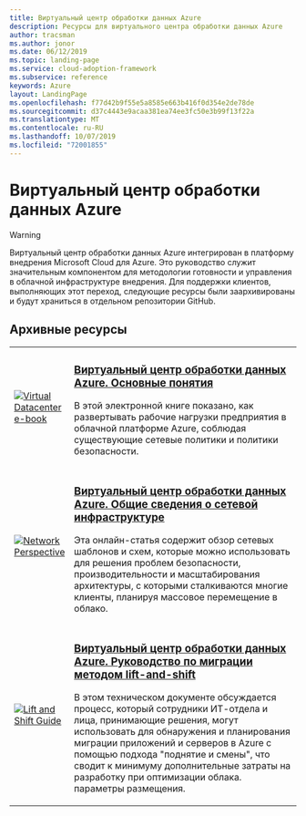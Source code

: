 ```yaml
---
title: Виртуальный центр обработки данных Azure
description: Ресурсы для виртуального центра обработки данных Azure
author: tracsman
ms.author: jonor
ms.date: 06/12/2019
ms.topic: landing-page
ms.service: cloud-adoption-framework
ms.subservice: reference
keywords: Azure
layout: LandingPage
ms.openlocfilehash: f77d42b9f55e5a8585e663b416f0d354e2de78de
ms.sourcegitcommit: d37c4443e9acaa381ea74ee3fc50e3b99f13f22a
ms.translationtype: MT
ms.contentlocale: ru-RU
ms.lasthandoff: 10/07/2019
ms.locfileid: "72001855"
---
```

# <a name="azure-virtual-datacenter"></a>Виртуальный центр обработки данных Azure

> [!WARNING]
> Виртуальный центр обработки данных Azure интегрирован в платформу внедрения Microsoft Cloud для Azure. Это руководство служит значительным компонентом для методологии готовности и управления в облачной инфраструктуре внедрения. Для поддержки клиентов, выполняющих этот переход, следующие ресурсы были заархивированы и будут храниться в отдельном репозитории GitHub.

## <a name="archived-resources"></a>Архивные ресурсы

<!-- markdownlint-disable MD033 -->

<table>
<tr>
    <td style="width: 64px; vertical-align: middle;"><a href="https://raw.githubusercontent.com/microsoft/CloudAdoptionFramework/master/archive/vdc/Azure_Virtual_Datacenter.pdf"><img src="../_images/vdc/virtual-datacenter.svg" alt="Virtual Datacenter e-book" /></a></td>
    <td>
        <h3><a href="https://raw.githubusercontent.com/microsoft/CloudAdoptionFramework/master/archive/vdc/Azure_Virtual_Datacenter.pdf">Виртуальный центр обработки данных Azure. Основные понятия</a></h3>
        <p>В этой электронной книге показано, как развертывать рабочие нагрузки предприятия в облачной платформе Azure, соблюдая существующие сетевые политики и политики безопасности.</p>
    </td>
</tr>
<tr>
    <td style="width: 64px; vertical-align: middle;"><a href="./networking-vdc.md"><img src="../_images/vdc/vdc-network.png" alt="Network Perspective" /></a></td>
    <td>
        <h3><a href="./networking-vdc.md">Виртуальный центр обработки данных Azure. Общие сведения о сетевой инфраструктуре</a></h3>
        <p>Эта онлайн-статья содержит обзор сетевых шаблонов и схем, которые можно использовать для решения проблем безопасности, производительности и масштабирования архитектуры, с которыми сталкиваются многие клиенты, планируя массовое перемещение в облако.</p>
    </td>
</tr>
<tr>
    <td style="width: 64px; vertical-align: middle;"><a href="https://raw.githubusercontent.com/microsoft/CloudAdoptionFramework/master/archive/vdc/Azure_Virtual_Datacenter_Lift_and_Shift_Guide.pdf"><img src="../_images/vdc/vdc-lift-and-shift.png" alt="Lift and Shift Guide" /></a></td>
    <td>
        <h3><a href="https://raw.githubusercontent.com/microsoft/CloudAdoptionFramework/master/archive/vdc/Azure_Virtual_Datacenter_Lift_and_Shift_Guide.pdf">Виртуальный центр обработки данных Azure. Руководство по миграции методом lift-and-shift</a></h3>
        <p>В этом техническом документе обсуждается процесс, который сотрудники ИТ-отдела и лица, принимающие решения, могут использовать для обнаружения и планирования миграции приложений и серверов в Azure с помощью подхода "поднятие и смены", что сводит к минимуму дополнительные затраты на разработку при оптимизации облака. параметры размещения.</p>
    </td>
</tr>
</table>

<!-- markdownlint-enable MD033 -->
